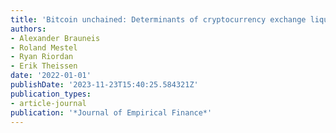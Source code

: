 ```yaml
---
title: 'Bitcoin unchained: Determinants of cryptocurrency exchange liquidity'
authors:
- Alexander Brauneis
- Roland Mestel
- Ryan Riordan
- Erik Theissen
date: '2022-01-01'
publishDate: '2023-11-23T15:40:25.584321Z'
publication_types:
- article-journal
publication: '*Journal of Empirical Finance*'
---
```

